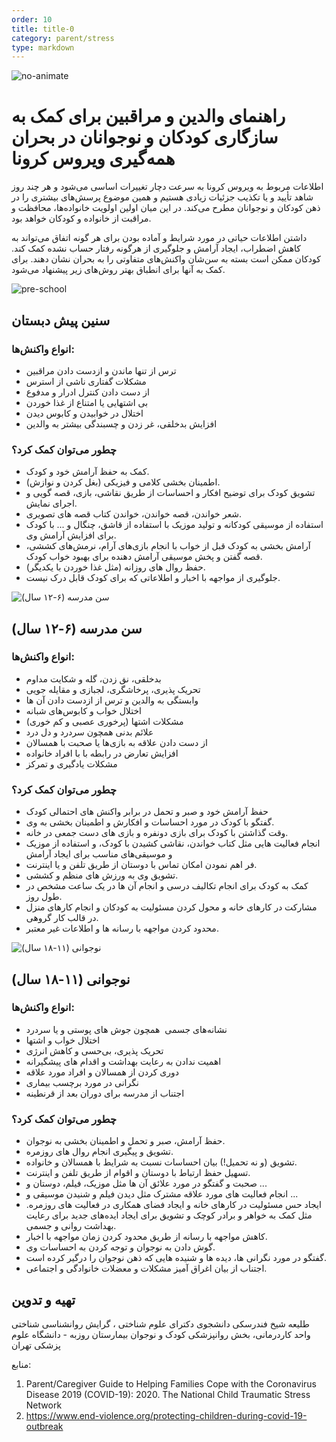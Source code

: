 ```yaml
---
order: 10
title: title-0
category: parent/stress
type: markdown
---
```


![no-animate](/static/images/age-coping.png "")

# راهنمای والدین و مراقبین برای کمک به سازگاری کودکان و نوجوانان در بحران همه‌گیری ویروس کرونا

اطلاعات مربوط به ویروس کرونا به سرعت دچار تغییرات اساسی می‌شود و هر چند روز شاهد تأیید و یا تکذیب جزئیات زیادی هستیم و همین موضوع پرسش‌های بیشتری را در ذهن کودکان و نوجوانان مطرح می‌کند.  در این میان اولین اولویت‌ خانواده‌ها، محافظت و مراقبت از خانواده و کودکان خواهد بود.

داشتن اطلاعات حیاتی در مورد شرایط و آماده بودن برای هر گونه اتفاق می‌تواند به کاهش اضطراب، ایجاد آرامش و جلوگیری از هرگونه رفتار حساب نشده کمک کند.
کودکان ممکن است بسته به سن‌شان واکنش‌های متفاوتی را به بحران نشان دهند. برای کمک به آنها برای انطباق بهتر روش‌های زیر پیشنهاد می‌شود.

![pre-school](/static/images/preschool.png "سنین پیش دبستان")

## سنین پیش دبستان

### انواع واکنش‌ها:

- ترس از تنها ماندن و ازدست دادن مراقبین
- مشکلات گفتاری ناشی از استرس
- از دست دادن کنترل ادرار و مدفوع
- بی اشتهایی یا امتناع از غذا خوردن
- اختلال در خوابیدن و کابوس دیدن
- افزایش بدخلقی، غر زدن و چسبندگی بیشتر به والدین

### چطور می‌توان کمک کرد؟

-	کمک به حفظ آرامش خود و کودک.
-	اطمینان بخشی کلامی و فیزیکی (بغل کردن و نوازش).
-	تشویق کودک برای توضیح افکار و احساسات از طریق نقاشی، بازی، قصه گویی و اجرای نمایش.
-	شعر خواندن، قصه خواندن، خواندن کتاب قصه های تصویری.
-	استفاده از موسیقی کودکانه و تولید موزیک با استفاده از قاشق، چنگال و ... با کودک برای افزایش آرامش وی.
-	آرامش بخشی به کودک قبل از خواب با انجام بازی‌های آرام، نرمش‌های کششی، قصه گفتن و پخش موسیقی آرامش دهنده برای بهبود خواب کودک.
-	حفظ روال های روزانه (مثل غذا خوردن با یکدیگر).
-	جلوگیری از مواجهه با اخبار و اطلاعاتی که برای کودک قابل درک نیست.

![](/static/images/school.png "سن مدرسه (۶-۱۲ سال)")

## سن مدرسه (۶-۱۲ سال)

### انواع واکنش‌ها:

- 	بدخلقی، نق زدن، گله و شکایت مداوم
-	تحریک پذیری، پرخاشگری، لجبازی و مقایله جویی
-	وابستگی به والدین و ترس از ازدست دادن آن ها
-	اختلال خواب و کابوس‌های شبانه
-	مشکلات اشتها (پرخوری عصبی و کم خوری)
-	علائم بدنی همچون سردرد و دل درد
-	از دست دادن علاقه به بازی‌ها یا صحبت با همسالان
-	افزایش تعارض در رابطه با با افراد خانواده
-	مشکلات یادگیری و تمرکز

### چطور می‌توان کمک کرد؟

-	حفظ آرامش خود و صبر و تحمل در برابر واکنش های احتمالی کودک
-	گفتگو با کودک در مورد احساسات و افکارش و اطمینان بخشی به وی.
-	وقت گذاشتن با کودک برای بازی دونفره و بازی های دست جمعی در خانه.
-	انجام فعالیت هایی مثل کتاب خواندن، نقاشی کشیدن با کودک، و استفاده از موزیک و موسیقی‌های مناسب برای ایجاد آرامش
-	فر اهم نمودن امکان تماس با دوستان از طریق تلفن و یا اینترنت.
-	تشویق وی به ورزش‌ های منظم و کششی.
-	کمک به کودک برای انجام تکالیف درسی و انجام آن ها در یک ساعت مشخص در طول روز.
-	مشارکت در کارهای خانه و محول کردن مسئولیت به کودکان و انجام کارهای منزل در قالب کار گروهی.
-	محدود کردن مواجهه با رسانه ها و اطلاعات غیر معتبر.

![نوجوانی (۱۱-۱۸ سال)](/static/images/highschool.png "نوجوانی (۱۱-۱۸ سال)")

## نوجوانی (۱۱-۱۸ سال)

### انواع واکنش‌ها:

- نشانه‌های جسمی  همچون جوش های پوستی و یا سردرد
- اختلال خواب و اشتها
- تحریک پذیری، بی‌حسی و کاهش انرژی
- اهمیت ندادن به رعایت بهداشت و اقدام های پیشگیرانه
- دوری کردن از همسالان و افراد مورد علاقه
- نگرانی در مورد برچسب بیماری
- اجتناب از مدرسه برای دوران بعد از قرنطینه

### چطور می‌توان کمک کرد؟

-	حفظ آرامش، صبر و تحمل و اطمینان بخشی به نوجوان.
-	تشویق و پیگیری انجام روال های روزمره.
-	تشویق (و نه تحمیل!) بیان احساسات نسبت به شرایط با همسالان و خانواده.
-	تسهیل حفظ ارتباط با دوستان و اقوام از طریق تلفن و اینترنت.
-	صحبت و گفتگو در مورد علائق آن ها مثل موزیک، فیلم، دوستان و ...
-	انجام فعالیت های مورد علاقه مشترک مثل دیدن فیلم و شنیدن موسیقی و ...
-	ایجاد حس مسئولیت در کارهای خانه و ایجاد فضای همکاری در فعالیت های روزمره. مثل کمک به خواهر و برادر کوچک و تشویق برای ایجاد ایده‌های جدید برای رعایت بهداشت روانی و جسمی.
-	کاهش مواجهه با رسانه از طریق محدود کردن زمان مواجهه با اخبار.
-	گوش دادن به نوجوان و توجه کردن به احساسات وی.
-	گفتگو در مورد نگرانی ها، دیده ها و شنیده هایی که ذهن نوجوان را درگیر کرده است.
-	اجتناب از بیان اغراق آمیز مشکلات و معضلات خانوادگی و اجتماعی.


## تهیه و تدوین

طلیعه شیخ فندرسکی
دانشجوی دکترای علوم شناختی ، گرایش روانشناسی شناختی
واحد کاردرمانی، بخش روانپزشکی کودک و نوجوان
بیمارستان روزبه - دانشگاه علوم پزشکی تهران


منابع:
1. Parent/Caregiver Guide to Helping Families Cope with the Coronavirus Disease 2019 (COVID-19): 2020. The National Child Traumatic Stress Network
2. https://www.end-violence.org/protecting-children-during-covid-19-outbreak
